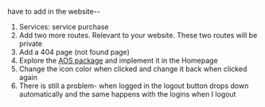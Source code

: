 
have to add in the website--
1. Services: service purchase
7. Add two more routes. Relevant to your website. These two routes will be private
8. Add a 404 page (not found page)
9. Explore the [AOS package](https://www.npmjs.com/package/aos) and implement it in the Homepage
10. Change the icon color when clicked and change it back when clicked again
11. There is still a problem- when logged in the logout button drops down automatically and the same happens with the logins when I logout
